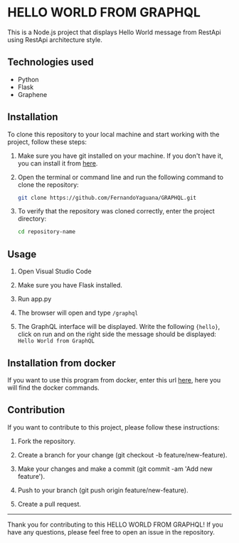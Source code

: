 # HELLO WORLD FROM GRAPHQL

This is a Node.js project that displays Hello World message from RestApi using RestApi architecture style.

## Technologies used

- Python
- Flask
- Graphene
  
## Installation

To clone this repository to your local machine and start working with the project, follow these steps:

1. Make sure you have git installed on your machine. If you don't have it, you can install it from [here](https://git-scm.com/).

2. Open the terminal or command line and run the following command to clone the repository:

    ```bash
   git clone https://github.com/FernandoYaguana/GRAPHQL.git
    
4. To verify that the repository was cloned correctly, enter the project directory:
   
    ``` bash
    cd repository-name
    
## Usage

1. Open Visual Studio Code

2. Make sure you have Flask installed.
   
3. Run app.py
4. The browser will open and type `/graphql`
5. The GraphQL interface will be displayed. Write the following `{hello}`, click on run and on the right side the message should be displayed:
   `Hello World from GraphQL`
   
## Installation from docker

If you want to use this program from docker, enter this url [here](https://hub.docker.com/repository/docker/fernanyag20/graphql-proyect/general), here you will find the docker commands.

## Contribution

If you want to contribute to this project, please follow these instructions:

1. Fork the repository.
   
2. Create a branch for your change (git checkout -b feature/new-feature).
   
3. Make your changes and make a commit (git commit -am 'Add new feature').
   
4. Push to your branch (git push origin feature/new-feature).
   
5. Create a pull request.

---

Thank you for contributing to this HELLO WORLD FROM GRAPHQL! If you have any questions, please feel free to open an issue in the repository.
